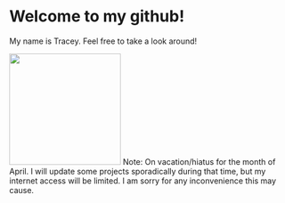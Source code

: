 # Welcome to my github!
My name is Tracey. Feel free to take a look around!

<img src="https://user-images.githubusercontent.com/7820165/219100820-6d3aa336-fa56-4899-9119-24424b511aae.jpg" width="200">
Note: On vacation/hiatus for the month of April. I will update some projects sporadically during that time, but my internet access will be limited. I am sorry for any inconvenience this may cause.

